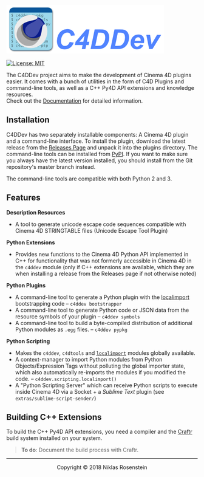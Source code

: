![](.assets/titlepic.png)

[![License: MIT](https://img.shields.io/badge/License-MIT-yellow.svg)](https://opensource.org/licenses/MIT)

The C4DDev project aims to make the development of Cinema 4D plugins easier.
It comes with a bunch of utilities in the form of C4D Plugins and command-line
tools, as well as a C++ Py4D API extensions and knowledge resources.  
Check out the [Documentation](https://niklasrosenstein.github.io/c4ddev/) for
detailed information.

## Installation

C4DDev has two separately installable components: A Cinema 4D plugin and
a command-line interface. To install the plugin, download the latest release
from the [Releases Page](https://github.com/NiklasRosenstein/c4ddev/releases)
and unpack it into the plugins directory. The command-line tools can be
installed from [PyPI](https://pypi.python.org/pypi/c4ddev). If you want to
make sure you always have the latest version installed, you should install
from the Git repository's master branch instead.

The command-line tools are compatible with both Python 2 and 3.

## Features

__Description Resources__

* A tool to generate unicode escape code sequences compatible with Cinema
  4D STRINGTABLE files (Unicode Escape Tool Plugin)

__Python Extensions__

* Provides new functions to the Cinema 4D Python API implemented in C++ for
  functionality that was not formerly accessible in Cinema 4D in the `c4ddev`
  module (only if C++ extensions are available, which they are when installing
  a release from the Releases page if not otherwise noted)

__Python Plugins__

  [localimport]: https://github.com/NiklasRosenstein/py-localimport

* A command-line tool to generate a Python plugin with the [localimport]
  bootstrapping code &ndash; `c4ddev bootstrapper`
* A command-line tool to generate Python code or JSON data from the resource
  symbols of your plugin &ndash; `c4ddev symbols`
* A command-line tool to build a byte-compiled distribution of additional
  Python modules as `.egg` files. &ndash; `c4ddev pypkg`

__Python Scripting__

* Makes the `c4ddev`, `c4dtools` and [`localimport`][localimport] modules
  globally available.
* A context-manager to import Python modules from Python Objects/Expression
  Tags without polluting the global importer state, which also automatically
  re-imports the modules if you modified the code. &ndash; `c4ddev.scripting.localimport()`
* A "Python Scripting Server" which can receive Python scripts to execute
  inside Cinema 4D via a Socket + a *Sublime Text* plugin (see `extras/sublime-script-sender/`)

## Building C++ Extensions

  [Craftr]: https://github.com/craftr-build/craftr

To build the C++ Py4D API extensions, you need a compiler and the [Craftr]
build system installed on your system.

> **To do**: Document the build process with Craftr.

---

<p align="center">Copyright &copy; 2018  Niklas Rosenstein</p>
